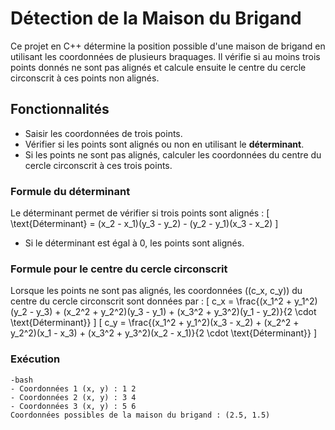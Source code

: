 # Détection de la Maison du Brigand

Ce projet en C++ détermine la position possible d'une maison de brigand en utilisant les coordonnées de plusieurs braquages. Il vérifie si au moins trois points donnés ne sont pas alignés et calcule ensuite le centre du cercle circonscrit à ces points non alignés.

## Fonctionnalités
- Saisir les coordonnées de trois points.
- Vérifier si les points sont alignés ou non en utilisant le **déterminant**.
- Si les points ne sont pas alignés, calculer les coordonnées du centre du cercle circonscrit à ces trois points.

### Formule du déterminant

Le déterminant permet de vérifier si trois points sont alignés :
\[
\text{Déterminant} = (x_2 - x_1)(y_3 - y_2) - (y_2 - y_1)(x_3 - x_2)
\]
- Si le déterminant est égal à 0, les points sont alignés.

### Formule pour le centre du cercle circonscrit

Lorsque les points ne sont pas alignés, les coordonnées \((c_x, c_y)\) du centre du cercle circonscrit sont données par :
\[
c_x = \frac{(x_1^2 + y_1^2)(y_2 - y_3) + (x_2^2 + y_2^2)(y_3 - y_1) + (x_3^2 + y_3^2)(y_1 - y_2)}{2 \cdot \text{Déterminant}}
\]
\[
c_y = \frac{(x_1^2 + y_1^2)(x_3 - x_2) + (x_2^2 + y_2^2)(x_1 - x_3) + (x_3^2 + y_3^2)(x_2 - x_1)}{2 \cdot \text{Déterminant}}
\]

### Exécution
```
-bash
- Coordonnées 1 (x, y) : 1 2
- Coordonnées 2 (x, y) : 3 4
- Coordonnées 3 (x, y) : 5 6
Coordonnées possibles de la maison du brigand : (2.5, 1.5)





